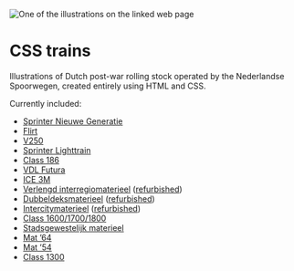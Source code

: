 ![One of the illustrations on the linked web page](https://repository-images.githubusercontent.com/258851186/5c614058-6cd2-416e-ba16-3e1d2459c3a3)

# CSS trains
Illustrations of Dutch post-war rolling stock operated by the Nederlandse
Spoorwegen, created entirely using HTML and CSS.

Currently included:
* [Sprinter Nieuwe Generatie](https://trains.chuniversiteit.nl/#sng)
* [Flirt](https://trains.chuniversiteit.nl/#flirt)
* [V250](https://trains.chuniversiteit.nl/#v250)
* [Sprinter Lighttrain](https://trains.chuniversiteit.nl/#slt)
* [Class 186](https://trains.chuniversiteit.nl/#ns185)
* [VDL Futura](https://trains.chuniversiteit.nl/#bus)
* [ICE 3M](https://trains.chuniversiteit.nl/#ice3m)
* [Verlengd interregiomaterieel](https://trains.chuniversiteit.nl/#virm) ([refurbished](https://trains.chuniversiteit.nl/#virmm))
* [Dubbeldeksmaterieel](https://trains.chuniversiteit.nl/#ddm) ([refurbished](https://trains.chuniversiteit.nl/#ddz))
* [Intercitymaterieel](https://trains.chuniversiteit.nl/#icm) ([refurbished](https://trains.chuniversiteit.nl/#icmm))
* [Class 1600/1700/1800](https://trains.chuniversiteit.nl/#ns1700)
* [Stadsgewestelijk materieel](https://trains.chuniversiteit.nl/#sgm)
* [Mat ’64](https://trains.chuniversiteit.nl/#mat64)
* [Mat ’54](https://trains.chuniversiteit.nl/#mat54)
* [Class 1300](https://trains.chuniversiteit.nl/#ns1300)
